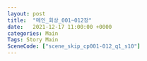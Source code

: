 ```yaml
---
layout: post
title:  "메인_회상_001~012장"
date:   2021-12-17 11:00:00 +0000
categories: Main
Tags: Story Main
SceneCode: ["scene_skip_cp001-012_q1_s10"]
---
```

